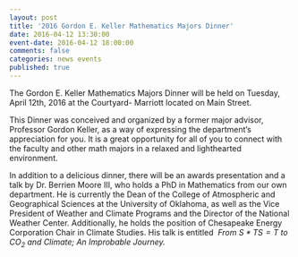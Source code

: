 ```yaml
---
layout: post
title: '2016 Gordon E. Keller Mathematics Majors Dinner'
date: 2016-04-12 13:30:00
event-date: 2016-04-12 18:00:00
comments: false
categories: news events
published: true
---
```

The Gordon E. Keller Mathematics Majors Dinner will be held on Tuesday, April 12th, 2016 at the Courtyard- Marriott located on Main Street.

This Dinner was conceived and organized by a former major advisor, Professor Gordon Keller, as a way of expressing the department’s appreciation for you. It is a great opportunity for all of you to connect with the faculty and other math majors in a relaxed and lighthearted environment.

In addition to a delicious dinner, there will be an awards presentation and a talk by Dr. Berrien Moore III, who holds a PhD in Mathematics from our own department. He is currently the Dean of the College of Atmospheric and Geographical Sciences at the University of Oklahoma, as well as the Vice President of Weather and Climate Programs and the Director of the National Weather Center. Additionally, he holds the position of Chesapeake Energy Corporation Chair in Climate Studies. His talk is entitled  <em>From $S*TS=T$ to $CO_2$ and Climate; An Improbable Journey.</em>
